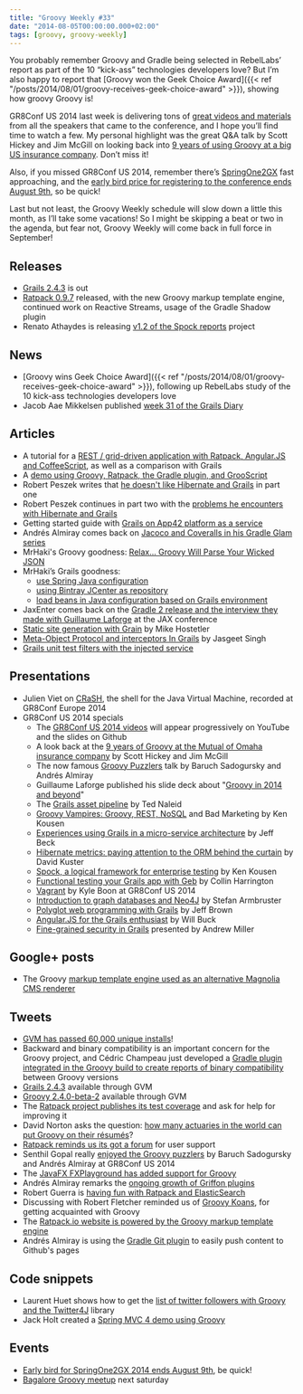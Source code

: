 ```yaml
---
title: "Groovy Weekly #33"
date: "2014-08-05T00:00:00.000+02:00"
tags: [groovy, groovy-weekly]
---
```


You probably remember Groovy and Gradle being selected in RebelLabs’ report as part of the 10 “kick-ass” technologies developers love? But I’m also happy to report that [Groovy won the Geek Choice Award]({{< ref "/posts/2014/08/01/groovy-receives-geek-choice-award" >}}), showing how groovy Groovy is!

GR8Conf US 2014 last week is delivering tons of [great videos and materials](https://www.youtube.com/channel/UC7wUp2KIa1hoMNn0r7JUVEg) from all the speakers that came to the conference, and I hope you’ll find time to watch a few. My personal highlight was the great Q&A talk by Scott Hickey and Jim McGill on looking back into [9 years of using Groovy at a big US insurance company](https://www.youtube.com/watch?v=CvpxRoLEq7M). Don’t miss it!

Also, if you missed GR8Conf US 2014, remember there’s [SpringOne2GX](http://springone2gx.com/) fast approaching, and the [early bird price for registering to the conference ends August 9th](https://2014.event.springone2gx.com/register), so be quick!

Last but not least, the Groovy Weekly schedule will slow down a little this month, as I’ll take some vacations! So I might be skipping a beat or two in the agenda, but fear not, Groovy Weekly will come back in full force in September!

## Releases

*   [Grails 2.4.3](https://grails.org/2.4.3+Release+Notes) is out
*   [Ratpack 0.9.7](http://www.ratpack.io/versions/0.9.7) released, with the new Groovy markup template engine, continued work on Reactive Streams, usage of the Gradle Shadow plugin
*   Renato Athaydes is releasing [v1.2 of the Spock reports](https://groups.google.com/forum/#!msg/spockframework/RzXOqfw4OD0/ZoJsL8VTnmgJ) project

## News

*   [Groovy wins Geek Choice Award]({{< ref "/posts/2014/08/01/groovy-receives-geek-choice-award" >}}), following up RebelLabs study of the 10 kick-ass technologies developers love
*   Jacob Aae Mikkelsen published [week 31 of the Grails Diary](http://grydeske.net/news/show/55)

## Articles

*   A tutorial for a [REST / grid-driven application with Ratpack, Angular.JS and CoffeeScript](http://wordpress.transentia.com.au/wordpress/2014/07/04/livin-on-the-grid/), as well as a comparison with Grails
*   A [demo using Groovy, Ratpack, the Gradle plugin, and GrooScript](http://grooscript.org/ratpack-demo.html)
*   Robert Peszek writes that [he doesn't like Hibernate and Grails](http://rpeszek.blogspot.fr/2014/08/i-dont-like-hibernate-and-grails-part-1.html) in part one
*   Robert Peszek continues in part two with the [problems he encounters with Hibernate and Grails](http://rpeszek.blogspot.fr/2014/08/i-dont-like-hibernategrails-part-2.html)
*   Getting started guide with [Grails on App42 platform as a service](http://app42paas.shephertz.com/dev-center/grails-platform-as-a-service/)
*   Andrés Almiray comes back on [Jacoco and Coveralls in his Gradle Glam series](http://www.jroller.com/aalmiray/entry/gradle_glam_jacoco_coveralls_take)
*   MrHaki's Groovy goodness: [Relax... Groovy Will Parse Your Wicked JSON](http://mrhaki.blogspot.fr/2014/08/groovy-goodness-relax-groovy-will-parse.html)
*   MrHaki’s Grails goodness:
    *   [use Spring Java configuration](http://mrhaki.blogspot.fr/2014/08/grails-goodness-use-spring-java.html)
    *   [using Bintray JCenter as repository](http://mrhaki.blogspot.fr/2014/08/grails-goodness-using-bintray-jcenter.html)
    *   [load beans in Java configuration based on Grails environment](http://mrhaki.blogspot.fr/2014/08/grails-goodness-conditionally-load.html)
*   JaxEnter comes back on the [Gradle 2 release and the interview they made with Guillaume Laforge](http://jaxenter.com/gradle-2-0-is-here-sleek-speedy-and-supporting-java-8-50707.html) at the JAX conference
*   [Static site generation with Grain](http://www.objectpartners.com/2014/07/29/static-website-generation-in-groovy/) by Mike Hostetler
*   [Meta-Object Protocol and interceptors In Grails](http://www.oodlestechnologies.com/blogs/Metaobject-Protocol-%26-Interceptors-In-Grails) by Jasgeet Singh
*   [Grails unit test filters with the injected service](http://www.intelligrape.com/blog/2014/08/04/grails-unit-test-filters-with-the-injected-service/)

## Presentations

*   Julien Viet on [CRaSH](http://www.youtube.com/watch?v=ZRQwZfP2uIc&feature=youtu.be&a), the shell for the Java Virtual Machine, recorded at GR8Conf Europe 2014
*   GR8Conf US 2014 specials
    *   The [GR8Conf US 2014 videos](https://twitter.com/gr8confus/status/494856150261567489) will appear progressively on YouTube and the slides on Github
    *   A look back at the [9 years of Groovy at the Mutual of Omaha insurance company](https://www.youtube.com/watch?v=CvpxRoLEq7M) by Scott Hickey and Jim McGill
    *   The now famous [Groovy Puzzlers](http://fr.slideshare.net/GroovyPuzzlers/the-groovy-puzzlers-gr8-conf-us-2014) talk by Baruch Sadogursky and Andrés Almiray
    *   Guillaume Laforge published his slide deck about "[Groovy in 2014 and beyond](https://speakerdeck.com/glaforge/groovy-in-2014-and-beyond-at-gr8conf-us-2014)"
    *   The [Grails asset pipeline](https://www.youtube.com/watch?v=A17geQa5WQc) by Ted Naleid
    *   [Groovy Vampires: Groovy, REST, NoSQL](https://www.youtube.com/watch?v=fhGRLFLamN8) and Bad Marketing by Ken Kousen
    *   [Experiences using Grails in a micro-service architecture](https://www.youtube.com/watch?v=wF8gjfh0Kyw) by Jeff Beck
    *   [Hibernate metrics: paying attention to the ORM behind the curtain](https://www.youtube.com/watch?v=_cdb7zYNEFg&feature=youtu.be) by David Kuster
    *   [Spock, a logical framework for enterprise testing](https://www.youtube.com/watch?v=i28F13zZwlg&feature=youtu.be) by Ken Kousen
    *   [Functional testing your Grails app with Geb](https://www.youtube.com/watch?v=VvTxOwYsj88) by Collin Harrington
    *   [Vagrant](https://www.youtube.com/watch?v=-WQGIZ90H2w&list=UU7wUp2KIa1hoMNn0r7JUVEg) by Kyle Boon at GR8Conf US 2014
    *   [Introduction to graph databases and Neo4J](https://www.youtube.com/watch?v=8W8F9zVmwDs) by Stefan Armbruster
    *   [Polyglot web programming with Grails](https://www.youtube.com/watch?v=KFz0n7NLXJA) by Jeff Brown
    *   [Angular.JS for the Grails enthusiast](https://www.youtube.com/watch?v=ObbQw6_VbWs) by Will Buck
    *   [Fine-grained security in Grails](https://www.youtube.com/watch?v=IGgsARk8BGE&feature=youtu.be) presented by Andrew Miller

## Google+ posts

*   The Groovy [markup template engine used as an alternative Magnolia CMS renderer](https://plus.google.com/u/0/100991326727521012956/posts/BzRTzUjRinF?cfem=1)

## Tweets

*   [GVM has passed 60,000 unique installs](https://twitter.com/gvmtool/status/494515638669705216)!
*   Backward and binary compatibility is an important concern for the Groovy project, and Cédric Champeau just developed a [Gradle plugin integrated in the Groovy build to create reports of binary compatibility](https://twitter.com/cedricchampeau/status/494457760986456064) between Groovy versions
*   [Grails 2.4.3](https://twitter.com/gvmtool/status/494482701567528960) available through GVM
*   [Groovy 2.4.0-beta-2](https://twitter.com/gvmtool/status/494827442641833984) available through GVM
*   The [Ratpack project publishes its test coverage](https://twitter.com/ratpackweb/status/494957092474605570) and ask for help for improving it
*   David Norton asks the question: [how many actuaries in the world can put Groovy on their résumés](https://twitter.com/davidnortonjr/status/494197093524054017)?
*   [Ratpack reminds us its got a forum](https://twitter.com/ratpackweb/status/494985575863050240) for user support
*   Senthil Gopal really [enjoyed the Groovy puzzlers](https://twitter.com/sengopal/status/495593355032555521) by Baruch Sadogursky and Andrés Almiray at GR8Conf US 2014
*   The [JavaFX FXPlayground has added support for Groovy](https://twitter.com/javafxpert/status/495921622730018816)
*   Andrés Almiray remarks the [ongoing growth of Griffon plugins](https://twitter.com/aalmiray/status/496391849356300289)
*   Robert Guerra is [having fun with Ratpack and ElasticSearch](https://twitter.com/robertoguerra19/status/496309476933517312)
*   Discussing with Robert Fletcher reminded us of [Groovy Koans](https://twitter.com/rfletcherew/status/496636379485728768), for getting acquainted with Groovy
*   The [Ratpack.io website is powered by the Groovy markup template engine](https://twitter.com/lspacewalker/status/496640143097626624)
*   Andrés Almiray is using the [Gradle Git plugin](https://twitter.com/aalmiray/status/496759565309186048) to easily push content to Github's pages

## Code snippets

*   Laurent Huet shows how to get the [list of twitter followers with Groovy and the Twitter4J](https://gist.github.com/lhuet/9cc05bab4417c0f1026f) library
*   Jack Holt created a [Spring MVC 4 demo using Groovy](https://bitbucket.org/jackcholt/spring4hw)

## Events

*   [Early bird for SpringOne2GX 2014 ends August 9th](https://2014.event.springone2gx.com/register), be quick!
*   [Bagalore Groovy meetup](http://www.meetup.com/Bangalore-Groovy-Grails-Meetup/) next saturday